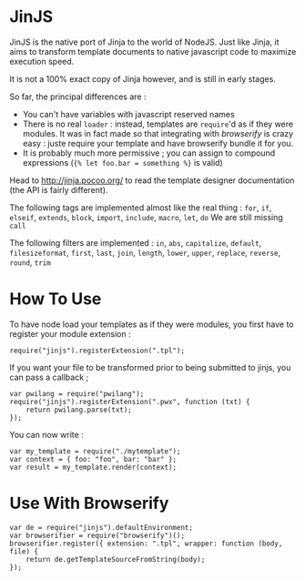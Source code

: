 JinJS
=====

JinJS is the native port of Jinja to the world of NodeJS. Just like Jinja, it aims to transform template documents to native javascript code to maximize execution speed.

It is not a 100% exact copy of Jinja however, and is still in early stages.

So far, the principal differences are :
 * You can't have variables with javascript reserved names
 * There is no real `loader` : instead, templates are `require`'d as if they were modules. It was in fact made so that integrating with *browserify* is crazy easy : juste require your template and have browserify bundle it for you.
 * It is probably much more permissive ; you can assign to compound expressions (`{% let foo.bar = something %}` is valid)

Head to http://jinja.pocoo.org/ to read the template designer documentation (the API is fairly different).

The following tags are implemented almost like the real thing : `for`, `if`, `elseif`, `extends`, `block`, `import`, `include`, `macro`, `let`, `do`
We are still missing `call`

The following filters are implemented : `in`, `abs`, `capitalize`, `default`, `filesizeformat`, `first`, `last`, `join`, `length`, `lower`, `upper`, `replace`, `reverse`, `round`, `trim`

How To Use
==========

To have node load your templates as if they were modules, you first have to register your module extension :

```
require("jinjs").registerExtension(".tpl");
```

If you want your file to be transformed prior to being submitted to jinjs, you can pass a callback ;

```
var pwilang = require("pwilang");
require("jinjs").registerExtension(".pwx", function (txt) { 
    return pwilang.parse(txt); 
});
```

You can now write :

```
var my_template = require("./mytemplate");
var context = { foo: "foo", bar: "bar" };
var result = my_template.render(context);
```

Use With Browserify
===================

```
var de = require("jinjs").defaultEnvironment;
var browserifier = require("browserify")();
browserifier.register({ extension: ".tpl", wrapper: function (body, file) {
    return de.getTemplateSourceFromString(body);
});
```
